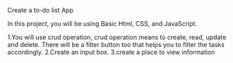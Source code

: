 Create a to-do list App

In this project, you will be using Basic Html, CSS, and JavaScript.

1.You will use crud operation, crud operation means to create, read, update and delete.  There will be a filter button too that helps you to filter the tasks accordingly.
2.Create an input box.
3.create a place to view information